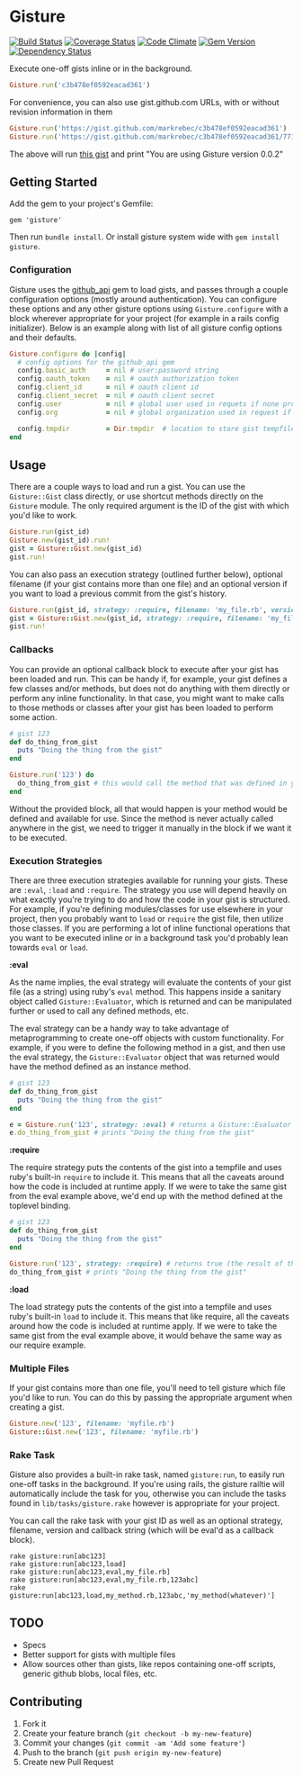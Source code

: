 # Gisture

[![Build Status](https://travis-ci.org/markrebec/gisture.png)](https://travis-ci.org/markrebec/gisture)
[![Coverage Status](https://coveralls.io/repos/markrebec/gisture/badge.svg)](https://coveralls.io/r/markrebec/gisture)
[![Code Climate](https://codeclimate.com/github/markrebec/gisture.png)](https://codeclimate.com/github/markrebec/gisture)
[![Gem Version](https://badge.fury.io/rb/gisture.png?1=1)](http://badge.fury.io/rb/gisture)
[![Dependency Status](https://gemnasium.com/markrebec/gisture.png)](https://gemnasium.com/markrebec/gisture)

Execute one-off gists inline or in the background.

```ruby
Gisture.run('c3b478ef0592eacad361')
```

For convenience, you can also use gist.github.com URLs, with or without revision information in them

```ruby
Gisture.run('https://gist.github.com/markrebec/c3b478ef0592eacad361')
Gisture.run('https://gist.github.com/markrebec/c3b478ef0592eacad361/7714df11a3babaa78f27027844ac2f0c1a8348c1')
```

The above will run [this gist](https://gist.github.com/markrebec/c3b478ef0592eacad361) and print "You are using Gisture version 0.0.2"

## Getting Started

Add the gem to your project's Gemfile:

    gem 'gisture'

Then run `bundle install`. Or install gisture system wide with `gem install gisture`.

### Configuration

Gisture uses the [github_api](http://peter-murach.github.io/github/) gem to load gists, and passes through a couple configuration options (mostly around authentication). You can configure these options and any other gisture options using `Gisture.configure` with a block wherever appropriate for your project (for example in a rails config initializer). Below is an example along with list of all gisture config options and their defaults.

```ruby
Gisture.configure do |config|
  # config options for the github_api gem
  config.basic_auth     = nil # user:password string
  config.oauth_token    = nil # oauth authorization token
  config.client_id      = nil # oauth client id
  config.client_secret  = nil # oauth client secret
  config.user           = nil # global user used in requets if none provided
  config.org            = nil # global organization used in request if none provided

  config.tmpdir         = Dir.tmpdir  # location to store gist tempfiles when using the require or load strategies
end
```

## Usage

There are a couple ways to load and run a gist. You can use the `Gisture::Gist` class directly, or use shortcut methods directly on the `Gisture` module. The only required argument is the ID of the gist with which you'd like to work.

```ruby
Gisture.run(gist_id)
Gisture.new(gist_id).run!
gist = Gisture::Gist.new(gist_id)
gist.run!
```

You can also pass an execution strategy (outlined further below), optional filename (if your gist contains more than one file) and an optional version if you want to load a previous commit from the gist's history.

```ruby
Gisture.run(gist_id, strategy: :require, filename: 'my_file.rb', version: 'abc123')
gist = Gisture::Gist.new(gist_id, strategy: :require, filename: 'my_file.rb', version: 'abc123')
gist.run!
```

### Callbacks

You can provide an optional callback block to execute after your gist has been loaded and run. This can be handy if, for example, your gist defines a few classes and/or methods, but does not do anything with them directly or perform any inline functionality. In that case, you might want to make calls to those methods or classes after your gist has been loaded to perform some action.

```ruby
# gist 123
def do_thing_from_gist
  puts "Doing the thing from the gist"
end
```

```ruby
Gisture.run('123') do
  do_thing_from_gist # this would call the method that was defined in your gist to actually perform the action
end
```

Without the provided block, all that would happen is your method would be defined and available for use. Since the method is never actually called anywhere in the gist, we need to trigger it manually in the block if we want it to be executed.

### Execution Strategies

There are three execution strategies available for running your gists. These are `:eval`, `:load` and `:require`. The strategy you use will depend heavily on what exactly you're trying to do and how the code in your gist is structured. For example, if you're defining modules/classes for use elsewhere in your project, then you probably want to `load` or `require` the gist file, then utilize those classes. If you are performing a lot of inline functional operations that you want to be executed inline or in a background task you'd probably lean towards `eval` or `load`.

**:eval**

As the name implies, the eval strategy will evaluate the contents of your gist file (as a string) using ruby's `eval` method. This happens inside a sanitary object called `Gisture::Evaluator`, which is returned and can be manipulated further or used to call any defined methods, etc.

The eval strategy can be a handy way to take advantage of metaprogramming to create one-off objects with custom functionality. For example, if you were to define the following method in a gist, and then use the eval strategy, the `Gisture::Evaluator` object that was returned would have the method defined as an instance method.

```ruby
# gist 123
def do_thing_from_gist
  puts "Doing the thing from the gist"
end
```

```ruby
e = Gisture.run('123', strategy: :eval) # returns a Gisture::Evaluator
e.do_thing_from_gist # prints "Doing the thing from the gist"
```

**:require**

The require strategy puts the contents of the gist into a tempfile and uses ruby's built-in `require` to include it. This means that all the caveats around how the code is included at runtime apply. If we were to take the same gist from the eval example above, we'd end up with the method defined at the toplevel binding.

```ruby
# gist 123
def do_thing_from_gist
  puts "Doing the thing from the gist"
end
```

```ruby
Gisture.run('123', strategy: :require) # returns true (the result of the call to `require`)
do_thing_from_gist # prints "Doing the thing from the gist"
```

**:load**

The load strategy puts the contents of the gist into a tempfile and uses ruby's built-in `load` to include it. This means that like require, all the caveats around how the code is included at runtime apply. If we were to take the same gist from the eval example above, it would behave the same way as our require example.

### Multiple Files

If your gist contains more than one file, you'll need to tell gisture which file you'd like to run. You can do this by passing the appropriate argument when creating a gist.

```ruby
Gisture.new('123', filename: 'myfile.rb')
Gisture::Gist.new('123', filename: 'myfile.rb')
```

### Rake Task

Gisture also provides a built-in rake task, named `gisture:run`, to easily run one-off tasks in the background. If you're using rails, the gisture railtie will automatically include the task for you, otherwise you can include the tasks found in `lib/tasks/gisture.rake` however is appropriate for your project.

You can call the rake task with your gist ID as well as an optional strategy, filename, version and callback string (which will be eval'd as a callback block).

```
rake gisture:run[abc123]
rake gisture:run[abc123,load]
rake gisture:run[abc123,eval,my_file.rb]
rake gisture:run[abc123,eval,my_file.rb,123abc]
rake gisture:run[abc123,load,my_method.rb,123abc,'my_method(whatever)']
```

## TODO

* Specs
* Better support for gists with multiple files
* Allow sources other than gists, like repos containing one-off scripts, generic github blobs, local files, etc.

## Contributing
1. Fork it
2. Create your feature branch (`git checkout -b my-new-feature`)
3. Commit your changes (`git commit -am 'Add some feature'`)
4. Push to the branch (`git push origin my-new-feature`)
5. Create new Pull Request
